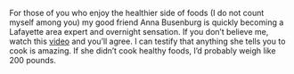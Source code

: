 For those of you who enjoy the healthier side of foods (I do not count myself among you) my good friend Anna Busenburg is quickly becoming a Lafayette area expert and overnight sensation. If you don&#8217;t believe me, watch this [video][1] and you&#8217;ll agree. I can testify that anything she tells you to cook is amazing. If she didn&#8217;t cook healthy foods, I&#8217;d probably weigh like 200 pounds.



[1]: http://www.youtube.com/user/WLFITV#p/u/79/sGzWoI4PB0U "Anna, the dietician, Busenburg"